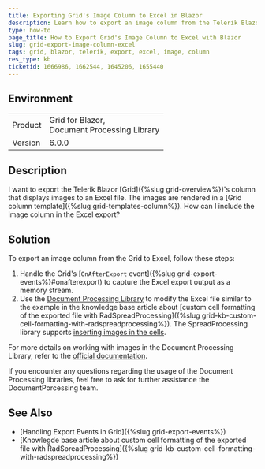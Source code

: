 ```yaml
---
title: Exporting Grid's Image Column to Excel in Blazor
description: Learn how to export an image column from the Telerik Blazor Grid to an Excel file by utilizing the Document Processing Library.
type: how-to
page_title: How to Export Grid's Image Column to Excel with Blazor
slug: grid-export-image-column-excel
tags: grid, blazor, telerik, export, excel, image, column
res_type: kb
ticketid: 1666986, 1662544, 1645206, 1655440
---
```


## Environment

<table>
<tbody>
<tr>
<td>Product</td>
<td>Grid for Blazor, <br />Document Processing Library</td>
</tr>
<tr>
<td>Version</td>
<td>6.0.0</td>
</tr>
</tbody>
</table>

## Description

I want to export the Telerik Blazor [Grid]({%slug grid-overview%})'s column that displays images to an Excel file. The images are rendered in a [Grid column template]({%slug grid-templates-column%}). How can I include the image column in the Excel export?

## Solution

To export an image column from the Grid to Excel, follow these steps:

1. Handle the Grid's [`OnAfterExport` event]({%slug grid-export-events%}#onafterexport) to capture the Excel export output as a memory stream.
2. Use the [Document Processing Library](https://docs.telerik.com/devtools/document-processing/introduction) to modify the Excel file similar to the example in the knowledge base article about [custom cell formatting of the exported file with RadSpreadProcessing]({%slug grid-kb-custom-cell-formatting-with-radspreadprocessing%}). The SpreadProcessing library supports [inserting images in the cells](https://docs.telerik.com/devtools/document-processing/libraries/radspreadprocessing/features/shapes-and-images).

For more details on working with images in the Document Processing Library, refer to the [official documentation](https://docs.telerik.com/devtools/document-processing/introduction).

If you encounter any questions regarding the usage of the Document Processing libraries, feel free to ask for further assistance the DocumentPorcessing team.

## See Also

- [Handling Export Events in Grid]({%slug grid-export-events%})
- [Knowlegde base article about custom cell formatting of the exported file with RadSpreadProcessing]({%slug grid-kb-custom-cell-formatting-with-radspreadprocessing%})
